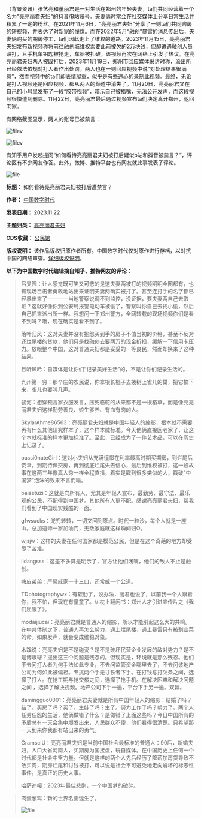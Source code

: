 （背景资讯）张艺亮和董丽君是一对生活在郑州的年轻夫妻，ta们共同经营着一个名为"亮亮丽君夫妇"的抖音/B站账号。夫妻俩时常会在社交媒体上分享日常生活并积累了一定的粉丝。在2021年11月6日，“亮亮丽君夫妇”分享了一则ta们共同购房的短视频，并表达了对新家的憧憬。而在2022年5月“融创”暴雷的消息传出后，夫妻俩购买的期房停工，ta们因此走上了维权的道路。2023年11月15日，亮亮丽君夫妇发布新视频称将前往融创城维权索要此前被欠的2万块钱，但却遭遇融创人员殴打，且手机车钥匙被抢走，车胎被扎破。该视频再次在网络上引发了热议。在亮亮丽君夫妇两人被殴打后，2023年11月19日，郑州市回应媒体采访时称，派出所已经依法依规对打人者作出处罚。两人也在一则回应视频中说“对处理结果很满意”，然而视频中的ta们却表情凝重，似乎是有些违心的录制此视频。最终，无论是打人视频还是回应视频，都从两人的频道中消失了。11月20日，亮亮丽君又在自己的小号里发布了一段“胶带视频”，暗示自己被捂嘴，无法公开发声，而这段视频很快遭到删除。11月22日，亮亮丽君最后通过视频宣布ta们决定离开郑州，返回老家。



有网络截图显示，两人的账号已被禁言：


![filev](https://chinadigitaltimes.net/chinese/files/2023/11/image-1700659157773.png)  

![filev](https://chinadigitaltimes.net/chinese/files/2023/11/image-1700660693897.png)


有知乎用户发起提问“如何看待亮亮丽君夫妇被打后疑似b站和抖音被禁言？”，评论区有不少网友作答。此外，微博、推特平台也有网友就此事发表了评论。


![file](https://chinadigitaltimes.net/chinese/files/2023/11/image-1700659097679.png)




**标题：** 如何看待亮亮丽君夫妇被打后遭禁言？  

**作者：** [中国数字时代](https://chinadigitaltimes.net/space/中国数字时代)  

**发表日期：** 2023.11.22  

**主题归类：** [亮亮丽君夫妇](https://chinadigitaltimes.net/space/亮亮丽君夫妇)  

**CDS收藏：** [公民馆](https://chinadigitaltimes.net/space/%E5%85%AC%E6%B0%91%E9%A6%86)  

**版权说明：** 该作品版权归原作者所有。中国数字时代仅对原作进行存档，以对抗中国的网络审查。[详细版权说明](https://chinadigitaltimes.net/chinese/copyright)。


**以下为中国数字时代编辑摘自知乎、推特网友的评论：** 



> 
> 吕旻园：让人感觉既可笑又可悲的是这夫妻两被打的视频明明全网都有，也有现场目击者勇敢地站出来证明夫妻两确实被打了。甚至连打手的名字都已经暴出来了————当地警察说调不到监控，没证据，要夫妻两自己去取证？这就好像你到公安局报警电动车被偷了，警察叫你自己去找小偷，然后自己抓来派出所一样。我想问一下郑州警方，全网转载的现场视频你们是看不到吗？哦，现在确实是看不到了。
> 
> 
> 落叶归风：这对夫妻并没有抱怨买到手的房子不值当初的价格，甚至不反对还烂尾楼的贷款，他们只是找融创去要两万的现金折扣，缓解一下信用卡压力。放眼整个中国，这对普通夫妇都是妥妥的一等良民，然而却换来了这种结果。
> 
> 
> 且听风吟：自媒体是让你们“记录美好生活”的，不是让你们记录生活的。
> 
> 
> 九州第一穷：那个庄的农民说，你拿根长棍子去拨树上雀儿的巢，把它搞下来，雀儿也要叫几声。
> 
> 
> 骏河：想穿预言家衣服发言，压死骆驼的从来都不是一根稻草，而是像亮亮丽君夫妇这样勤劳善良、娘生爹养、有血有肉的人。
> 
> 
> SkylarAhme86563：亮亮丽君夫妇就是中国年轻人的缩影，根本就不需要再有什么其他研究样本了，这个样本贼标准。今天他俩直接回老家了，让这个本就标准的样本更加标准了。至此，已经成为了一件艺术品，可以在历史上记录了。
> 
> 
> passi0nateGirl：这对小夫妇从充满憧憬在利率最高时期买期房，到烂尾后侥幸，到期待保交房，再到彻底烂尾失去信心，最后到维权被打，这一段故事在这两三年像真人秀一样全程直播，着实是戳到很多类似的人，戳破“中国梦”泡沫的效果不言而喻。
> 
> 
> baisetuzi：这就是向所有人，尤其是年轻人宣布，最勤劳、最守法、最乐观的公民，不配得到中国梦。其他所有人更不配。感谢亮亮丽君夫妇，帮我们看到了中国现实残酷的一面。
> 
> 
> gfwsucks：兜兜转转，一切又回到原点。时代一粒沙，每个人就是一座山。总加速师一家加油门，无数家庭就这样瞬间归O。
> 
> 
> wjsjw：这样的夫妻在任何国家都是模范公民，但是在这个奇葩的地方却受尽了苦难。
> 
> 
> lidangsss：这差不多算是明示了，官方让他们闭嘴，他们的敌人不止是融创。
> 
> 
> 嗨皮弟弟：严惩戚家一十三口，还常威一个公道。
> 
> 
> TDphotographywx：有软肋了，没办法，丽君也说了，以前我一个人跟着你，我不怕，但现在有童童了。// 枕上翻闲书：郑州人才引进宣传片之《我们屈服了》。
> 
> 
> modaijiucai：亮亮丽君就是普通人的缩影，所以才能引起这么大的共鸣。在中共体制之下，普通人再怎么努力，遇上烂尾楼、遇上暴雷只有被割韭菜的命。如果发声，就会变成维稳对象。
> 
> 
> 木蹊说：亮亮夫妇是不是碰瓷？是不是破坏民营企业发展的敌对势力？是不是博眼球？提出这三个问题是残忍的。但现实是，环境就是那么残忍。他们不去问打人者为何手法如此专业，不去问监管资金哪里去了，不去问该地产公司为何如此被偏袒。专挑两个手无寸铁者下手。在打钱与打欠条之间，选择了打人。在抢工期与抢交楼之间，选择了抢手机。在解决困难和解决问题之间 ，选择了解决视频。地产公司下手一遍，平台下手另一遍。双赢。
> 
> 
> damingguo0001：亮亮丽君夫妻就是所有中国年轻人的缩影：结婚了吗？结了。买房了吗？买了。生娃了吗？生了。努力工作了吗？努力了。两个人任劳任怨的生活，他俩做错了什么？是做错了上面这些吗？今日中国所有的矛盾总有一天会集中爆发出来，人民群众不傻，他们看得很清楚。只希望那一天到来你我都有站出来的勇气。
> 
> 
> GramsciU：亮亮丽君夫妇是当前中国社会最标准的普通人：90后，新婚夫妇，人口大省河南人，买期房为国接盘，玩自媒体。在中国历史上任何一个时代都是社会中坚力量。但就是这样的两个人先后经历了降薪加房贷导致不敢买肉，期房烂尾和讨钱被打，可以说是社会不可避免地走向崩坏的标志性事件，是真正的历史大事。
> 
> 
> 哈萨迪嘎：2023年最佳悲剧，一个中国梦的破碎。
> 
> 
> 



> 
> 肉蛋葱鸡：新的世界名画诞生了。  
> 
> ![file](https://chinadigitaltimes.net/chinese/files/2023/11/image-1700659484289.png)
> 
> 
> 

